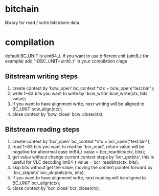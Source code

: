 # bitchain
library for read / write bitstream data

# compilation
default BC_UNIT is uint64_t,
if you want to use different unit (uint8_t for example)
add '-DBC_UNIT=uint8_t' in your compilation clags

## Bitstream writing steps
1. create context by 'bcw_open'
    bc_context *ctx = bcw_open("test.bin");
2. write 1~63 bits you want to write by 'bcw_write'
    bcw_write(ctx, bits, value);
3. if you want to have alignment write, next writing will be aligned to BC_UNIT
    bcw_align(ctx);
4. close context by 'bcw_close'
    bcw_close(ctx);

## Bitstream reading steps
1. create context by 'bcr_open'
    bc_context *ctx = bcr_open("test.bin");
2. read 1~63 bits you want to read by 'bcr_read', return value will be negative for abnormal case
    int64_t value = bcr_readbits(ctx, bits);
3. get value without change current context steps by 'bcr_getbits', this is useful for VLC decoding
    int64_t value = bcr_readbits(ctx, bits);
4. skip bits without get the value, moving the context pointer forward by 'bcr_skipbits'
    bcr_skipbits(ctx, bits);
5. if you want to have alignment write, next reading will be aligned to BC_UNIT
    bcr_align(ctx);
6. close context by 'bcr_close'
    bcr_close(ctx);